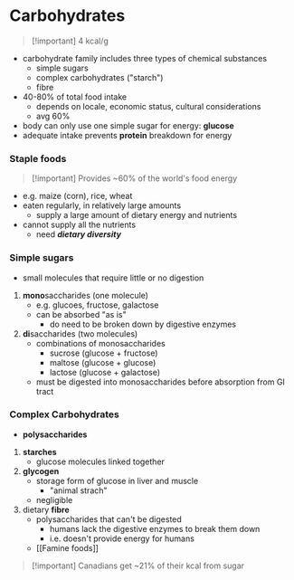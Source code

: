 # Carbohydrates
> [!important] 4 kcal/g
- carbohydrate family includes three types of chemical substances
	- simple sugars
	- complex carbohydrates ("starch")
	- fibre
- 40-80% of total food intake
	- depends on locale, economic status, cultural considerations
	- avg 60%
- body can only use one simple sugar for energy: **glucose**
- adequate intake prevents **protein** breakdown for energy
### Staple foods
> [!important] Provides ~60% of the world's food energy
- e.g. maize (corn), rice, wheat
- eaten regularly, in relatively large amounts
	- supply a large amount of dietary energy and nutrients
- cannot supply all the nutrients
	- need ***dietary diversity***
### Simple sugars
- small molecules that require little or no digestion
1. **mono**saccharides (one molecule)
	- e.g. glucoes, fructose, galactose
	- can be absorbed "as is"
		- do need to be broken down by digestive enzymes
2. **di**saccharides (two molecules)
	- combinations of monosaccharides
		- sucrose (glucose + fructose)
		- maltose (glucose + glucose)
		- lactose (glucose + galactose)
	- must be digested into monosaccharides before absorption from GI tract
### Complex Carbohydrates
- **polysaccharides**
1. **starches**
	- glucose molecules linked together
2. **glycogen**
	- storage form of glucose in liver and muscle
		- "animal strach"
	- negligible
3. dietary **fibre**
	- polysaccharides that can't be digested
		- humans lack the digestive enzymes to break them down
		- i.e. doesn't provide energy for humans
	- [[Famine foods]]
>[!important] Canadians get ~21% of their kcal from sugar
